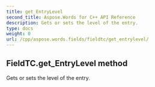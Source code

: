 ```yaml
---
title: get_EntryLevel
second_title: Aspose.Words for C++ API Reference
description: Gets or sets the level of the entry. 
type: docs
weight: 0
url: /cpp/aspose.words.fields/fieldtc/get_entrylevel/
---
```

## FieldTC.get_EntryLevel method


Gets or sets the level of the entry.


